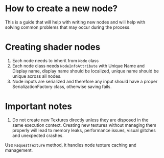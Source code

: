 ﻿# How to create a new node?

This is a guide that will help with writing new nodes and will help
with solving common problems that may occur during the process.

# Creating shader nodes

1. Each node needs to inherit from `Node` class
2. Each node class needs `NodeInfoAttribute` with Unique Name and Display name, display name should be localized, unique name should be unique across all nodes.
3. Node inputs are serialized and therefore any input should have a proper SerializationFactory class, otherwise saving fails.

# Important notes

1. Do not create new Textures directly unless they are disposed in the same execution context.
Creating new textures without managing them properly will lead to memory leaks, performance issues, visual glitches and unexpected crashes.

Use `RequestTexture` method, it handles node texture caching and management.
